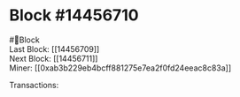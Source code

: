 
Block #14456710
===============
  
#🧊Block  
Last Block: [[14456709]]  
Next Block: [[14456711]]  
Miner: [[0xab3b229eb4bcff881275e7ea2f0fd24eeac8c83a]]  

 Transactions: